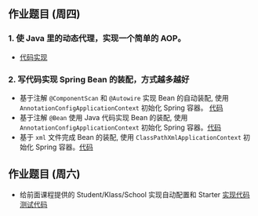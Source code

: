 ## 作业题目 (周四)
### 1. 使 Java 里的动态代理，实现一个简单的 AOP。
* [代码实现](https://github.com/0x12FD16B/JAVA-000/tree/main/Week_05/week05_assignment_01/src/main/java/io/x16fd16b/assignment01)
### 2. 写代码实现 Spring Bean 的装配，方式越多越好
* 基于注解 `@ComponentScan` 和 `@Autowire` 实现 Bean 的自动装配, 使用 `AnnotationConfigApplicationContext` 初始化 Spring 容器。 [代码](https://github.com/0x12FD16B/JAVA-000/tree/main/Week_05/week05_assignment_02/src/main/java/io/x16fd16b/assignment02/beanware/auto)
* 基于注解 `@Bean` 使用 Java 代码实现 Bean 的装配, 使用 `AnnotationConfigApplicationContext` 初始化 Spring 容器。[代码](https://github.com/0x12FD16B/JAVA-000/tree/main/Week_05/week05_assignment_02/src/main/java/io/x16fd16b/assignment02/beanware/config)
* 基于 `xml` 文件完成 Bean 的装配, 使用 `ClassPathXmlApplicationContext` 初始化 Spring 容器。[代码](https://github.com/0x12FD16B/JAVA-000/tree/main/Week_05/week05_assignment_02/src/main/java/io/x16fd16b/assignment02/beanware/xml)

## 作业题目 (周六)
* 给前面课程提供的 Student/Klass/School 实现自动配置和 Starter
[实现代码](https://github.com/0x12FD16B/JAVA-000/tree/main/Week_05/week05_assignment_03/src/main/java/io/x16fd16b/assignment03/school/starter)
[测试代码](https://github.com/0x12FD16B/JAVA-000/tree/main/Week_05/week05_assignment_03/src/main/java/io/x16fd16b/assignment03/school/starter)